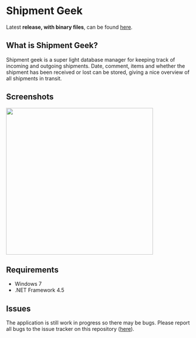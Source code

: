 ﻿# Shipment Geek
Latest **release, with binary files**, can be found [here](https://github.com/HebronNor/ShipmentGeek/releases).

## What is Shipment Geek?
Shipment geek is a super light database manager for keeping track of incoming and outgoing shipments. Date, comment, items and whether the shipment has been received or lost can be stored, giving a nice overview of all shipments in transit.

## Screenshots
<img src="https://0vpggq.bn1303.livefilestore.com/y2pA3KqOCQTxp_dFNRNCLF7GErAAuHInYtpApBlzd13GQrHO4tNHUxz1GzNj8qA8GKYzX2JwLn1WwtqXmk7mUFrhx7wZdnpN4xKrSkBwmkopwo/ShipmentGeek_Screen1.png?psid=1" width="400">

## Requirements
* Windows 7
* .NET Framework 4.5

## Issues
The application is still work in progress so there may be bugs. Please report all bugs to the issue tracker on this repository ([here](https://github.com/HebronNor/ShipmentGeek/issues)).